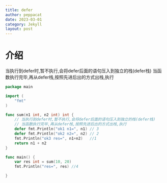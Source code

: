 ```yaml
---
title: defer
author: peppacat
date: 2023-03-01
category: Jekyll
layout: post
---
```


# 介绍
当执行到defer时,暂不执行,会将defer后面的语句压入到独立的栈(defer栈)
当函数执行完毕,再从defer栈,按照先进后出的方式出栈,执行
```go
package main

import (
	"fmt"
)

func sum(n1 int, n2 int) int {
	// 当执行到defer时,暂不执行,会将defer后面的语句压入到独立的栈(defer栈)
	// 当函数执行完毕,再从defer栈,按照先进后出的方式出栈,执行
	defer fmt.Println("ok1 n1=", n1) // 3
	defer fmt.Println("ok2 n2=", n2) // 2
	fmt.Println("ok3 res=", n1+n2)   //1
	return n1 + n2
}

func main() {
	var res int = sum(10, 20)
	fmt.Println("res=", res) //4

}

```